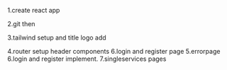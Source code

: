 1.create react app

2.git then 

3.tailwind setup and title logo add

4.router setup header components 
6.login and register page
5.errorpage
6.login and register implement.
7.singleservices pages 

